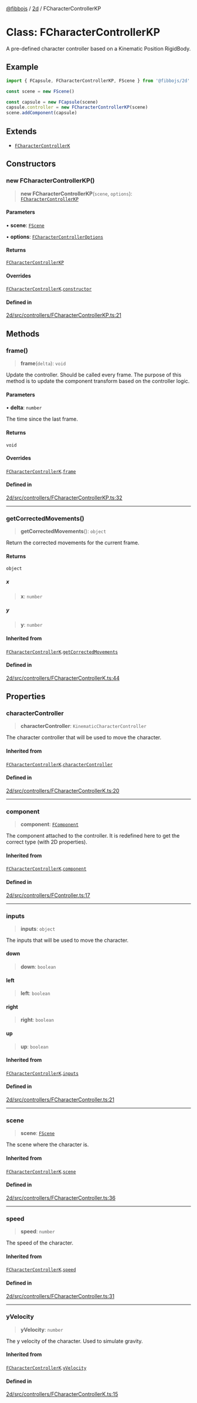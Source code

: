 [@fibbojs](/api/index) / [2d](/api/2d) / FCharacterControllerKP

# Class: FCharacterControllerKP

A pre-defined character controller based on a Kinematic Position RigidBody.

## Example

```ts
import { FCapsule, FCharacterControllerKP, FScene } from '@fibbojs/2d'

const scene = new FScene()

const capsule = new FCapsule(scene)
capsule.controller = new FCharacterControllerKP(scene)
scene.addComponent(capsule)
```

## Extends

- [`FCharacterControllerK`](FCharacterControllerK.md)

## Constructors

### new FCharacterControllerKP()

> **new FCharacterControllerKP**(`scene`, `options`): [`FCharacterControllerKP`](FCharacterControllerKP.md)

#### Parameters

• **scene**: [`FScene`](FScene.md)

• **options**: [`FCharacterControllerOptions`](../interfaces/FCharacterControllerOptions.md)

#### Returns

[`FCharacterControllerKP`](FCharacterControllerKP.md)

#### Overrides

[`FCharacterControllerK`](FCharacterControllerK.md).[`constructor`](FCharacterControllerK.md#constructors)

#### Defined in

[2d/src/controllers/FCharacterControllerKP.ts:21](https://github.com/fibbojs/fibbo/blob/fe513db46f793b2520946de03583c9b4464b47bc/packages/2d/src/controllers/FCharacterControllerKP.ts#L21)

## Methods

### frame()

> **frame**(`delta`): `void`

Update the controller. Should be called every frame.
The purpose of this method is to update the component transform based on the controller logic.

#### Parameters

• **delta**: `number`

The time since the last frame.

#### Returns

`void`

#### Overrides

[`FCharacterControllerK`](FCharacterControllerK.md).[`frame`](FCharacterControllerK.md#frame)

#### Defined in

[2d/src/controllers/FCharacterControllerKP.ts:32](https://github.com/fibbojs/fibbo/blob/fe513db46f793b2520946de03583c9b4464b47bc/packages/2d/src/controllers/FCharacterControllerKP.ts#L32)

***

### getCorrectedMovements()

> **getCorrectedMovements**(): `object`

Return the corrected movements for the current frame.

#### Returns

`object`

##### x

> **x**: `number`

##### y

> **y**: `number`

#### Inherited from

[`FCharacterControllerK`](FCharacterControllerK.md).[`getCorrectedMovements`](FCharacterControllerK.md#getcorrectedmovements)

#### Defined in

[2d/src/controllers/FCharacterControllerK.ts:44](https://github.com/fibbojs/fibbo/blob/fe513db46f793b2520946de03583c9b4464b47bc/packages/2d/src/controllers/FCharacterControllerK.ts#L44)

## Properties

### characterController

> **characterController**: `KinematicCharacterController`

The character controller that will be used to move the character.

#### Inherited from

[`FCharacterControllerK`](FCharacterControllerK.md).[`characterController`](FCharacterControllerK.md#charactercontroller)

#### Defined in

[2d/src/controllers/FCharacterControllerK.ts:20](https://github.com/fibbojs/fibbo/blob/fe513db46f793b2520946de03583c9b4464b47bc/packages/2d/src/controllers/FCharacterControllerK.ts#L20)

***

### component

> **component**: [`FComponent`](FComponent.md)

The component attached to the controller.
It is redefined here to get the correct type (with 2D properties).

#### Inherited from

[`FCharacterControllerK`](FCharacterControllerK.md).[`component`](FCharacterControllerK.md#component)

#### Defined in

[2d/src/controllers/FController.ts:17](https://github.com/fibbojs/fibbo/blob/fe513db46f793b2520946de03583c9b4464b47bc/packages/2d/src/controllers/FController.ts#L17)

***

### inputs

> **inputs**: `object`

The inputs that will be used to move the character.

#### down

> **down**: `boolean`

#### left

> **left**: `boolean`

#### right

> **right**: `boolean`

#### up

> **up**: `boolean`

#### Inherited from

[`FCharacterControllerK`](FCharacterControllerK.md).[`inputs`](FCharacterControllerK.md#inputs)

#### Defined in

[2d/src/controllers/FCharacterController.ts:21](https://github.com/fibbojs/fibbo/blob/fe513db46f793b2520946de03583c9b4464b47bc/packages/2d/src/controllers/FCharacterController.ts#L21)

***

### scene

> **scene**: [`FScene`](FScene.md)

The scene where the character is.

#### Inherited from

[`FCharacterControllerK`](FCharacterControllerK.md).[`scene`](FCharacterControllerK.md#scene)

#### Defined in

[2d/src/controllers/FCharacterController.ts:36](https://github.com/fibbojs/fibbo/blob/fe513db46f793b2520946de03583c9b4464b47bc/packages/2d/src/controllers/FCharacterController.ts#L36)

***

### speed

> **speed**: `number`

The speed of the character.

#### Inherited from

[`FCharacterControllerK`](FCharacterControllerK.md).[`speed`](FCharacterControllerK.md#speed)

#### Defined in

[2d/src/controllers/FCharacterController.ts:31](https://github.com/fibbojs/fibbo/blob/fe513db46f793b2520946de03583c9b4464b47bc/packages/2d/src/controllers/FCharacterController.ts#L31)

***

### yVelocity

> **yVelocity**: `number`

The y velocity of the character. Used to simulate gravity.

#### Inherited from

[`FCharacterControllerK`](FCharacterControllerK.md).[`yVelocity`](FCharacterControllerK.md#yvelocity)

#### Defined in

[2d/src/controllers/FCharacterControllerK.ts:15](https://github.com/fibbojs/fibbo/blob/fe513db46f793b2520946de03583c9b4464b47bc/packages/2d/src/controllers/FCharacterControllerK.ts#L15)
